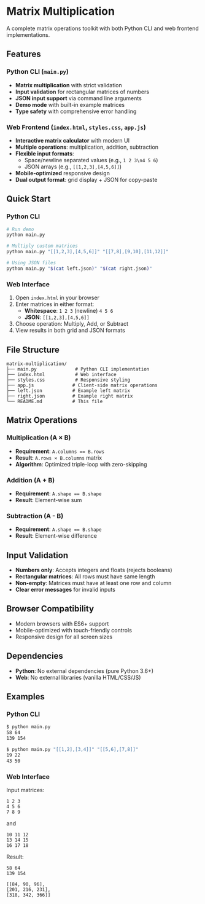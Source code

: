 # Matrix Multiplication

A complete matrix operations toolkit with both Python CLI and web frontend implementations.

## Features

### Python CLI (`main.py`)
- **Matrix multiplication** with strict validation
- **Input validation** for rectangular matrices of numbers
- **JSON input support** via command line arguments
- **Demo mode** with built-in example matrices
- **Type safety** with comprehensive error handling

### Web Frontend (`index.html`, `styles.css`, `app.js`)
- **Interactive matrix calculator** with modern UI
- **Multiple operations**: multiplication, addition, subtraction
- **Flexible input formats**:
  - Space/newline separated values (e.g., `1 2 3\n4 5 6`)
  - JSON arrays (e.g., `[[1,2,3],[4,5,6]]`)
- **Mobile-optimized** responsive design
- **Dual output format**: grid display + JSON for copy-paste

## Quick Start

### Python CLI
```bash
# Run demo
python main.py

# Multiply custom matrices
python main.py "[[1,2,3],[4,5,6]]" "[[7,8],[9,10],[11,12]]"

# Using JSON files
python main.py "$(cat left.json)" "$(cat right.json)"
```

### Web Interface
1. Open `index.html` in your browser
2. Enter matrices in either format:
   - **Whitespace**: `1 2 3` (newline) `4 5 6`
   - **JSON**: `[[1,2,3],[4,5,6]]`
3. Choose operation: Multiply, Add, or Subtract
4. View results in both grid and JSON formats

## File Structure

```
matrix-multiplication/
├── main.py              # Python CLI implementation
├── index.html           # Web interface
├── styles.css           # Responsive styling
├── app.js              # Client-side matrix operations
├── left.json           # Example left matrix
├── right.json          # Example right matrix
└── README.md           # This file
```

## Matrix Operations

### Multiplication (A × B)
- **Requirement**: `A.columns == B.rows`
- **Result**: `A.rows × B.columns` matrix
- **Algorithm**: Optimized triple-loop with zero-skipping

### Addition (A + B)
- **Requirement**: `A.shape == B.shape`
- **Result**: Element-wise sum

### Subtraction (A - B)
- **Requirement**: `A.shape == B.shape`
- **Result**: Element-wise difference

## Input Validation

- **Numbers only**: Accepts integers and floats (rejects booleans)
- **Rectangular matrices**: All rows must have same length
- **Non-empty**: Matrices must have at least one row and column
- **Clear error messages** for invalid inputs

## Browser Compatibility

- Modern browsers with ES6+ support
- Mobile-optimized with touch-friendly controls
- Responsive design for all screen sizes

## Dependencies

- **Python**: No external dependencies (pure Python 3.6+)
- **Web**: No external libraries (vanilla HTML/CSS/JS)

## Examples

### Python CLI
```bash
$ python main.py
58 64
139 154

$ python main.py "[[1,2],[3,4]]" "[[5,6],[7,8]]"
19 22
43 50
```

### Web Interface
Input matrices:
```
1 2 3
4 5 6
7 8 9 
```
and
```
10 11 12
13 14 15
16 17 18
```

Result:
```
58 64
139 154

[[84, 90, 96],
[201, 216, 231],
[318, 342, 366]]
```
